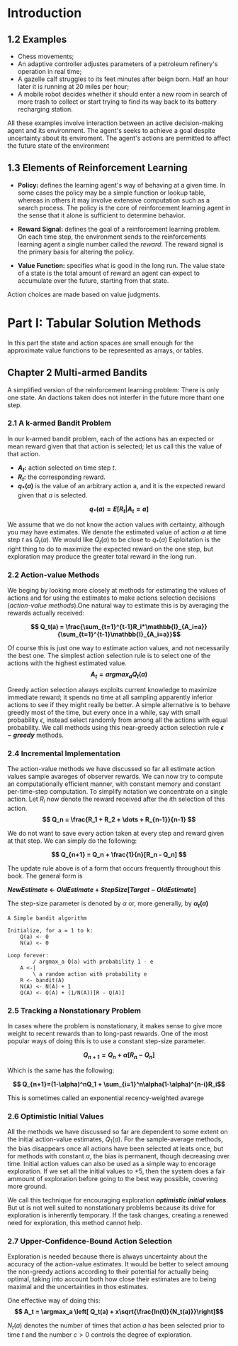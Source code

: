 # **Introduction**

## **1.2 Examples**

- Chess movements;
- An adaptive controller adjustes parameters of a petroleum refinery's operation in real time;
- A gazelle calf struggles to its feet minutes after beign born. Half an hour later it is running at 20 miles per hour;
- A mobile robot decides whether it should enter a new room in search of more trash to collect or start trying to find its way back to its battery recharging station.

All these examples involve interaction between an active decision-making agent and its environment. The agent's seeks to achieve a goal despite uncertainty about its enviroment. The agent's actions are permitted to affect the future state of the environment

## **1.3 Elements of Reinforcement Learning**

- **Policy:** defines the learning agent's way of behaving at a given time. In some cases the policy may be a simple function or lookup table, whereas in others it may involve extensive computation such as a search process. The policy is the core of reinforcement learning agent in the sense that it alone is sufficient to determine behavior.

- **Reward Signal:** defines the goal of a reinforcement learning problem. On each time step, the environment sends to the reinforcements learning agent a single number called the *reward*. The reward signal is the primary basis for altering the policy.

- **Value Function:** specifies what is good in the long run. The value state of a state is the total amount of reward an agent can expect to accumulate over the future, starting from that state.

Action choices are made based on value judgments.

# Part I: Tabular Solution Methods

In this part the state and action spaces are small enough for the approximate value functions to be represented as arrays, or tables.


## Chapter 2 Multi-armed Bandits

A simplified version of the reinforcement learning problem: There is only one state. An dactions taken does not interfer in the future more thant one step.

### 2.1 A k-armed Bandit Problem

In our k-armed bandit problem, each of the actions has an expected or mean reward given that that action is selected; let us call this the value of that action.
- **$A_t$:** action selected on time step $t$.
- **$R_t$:** the corresponding reward.
- **$q_*(a)$** is the value of an arbitrary action a, and it is the expected reward given that $a$ is selected.

**$$
q_*(a) = E[R_t|A_t=a]$$**

We assume that we do not know the action values with certainty, although you may have estimates. We denote the estimated value of action $a$ at time step $t$ as $Q_t(a)$. We would like $Q_t(a)$ to be close to $q_*(a)$
Exploitation is the right thing to do to maximize the expected reward on the one step, but exploration may produce the greater total reward in the long run.

### 2.2 Action-value Methods

We beging by looking more closely at methods for estimating the values of actions and for using the estimates to make actions selection decisions (*action-value methods*).One natural way to estimate this is by averaging the rewards actually received:

**$$
Q_t(a) = \frac{\sum_{t=1}^{t-1}R_i*\mathbb{I}_{A_i=a}}{\sum_{t=1}^{t-1}\mathbb{I}_{A_i=a}}$$**

Of course this is just one way to estimate action values, and not necessarily the best one.
The simplest action selection rule is to select one of the actions with the highest estimated value.
**$$
A_t = argmax_aQ_t(a)$$**

Greedy action selection always exploits current knowledge to maximize immediate reward; it spends no time at all sampling apparently inferior actions to see if they might really be better. A simple alternative is to behave greedly most of the time, but every once in a while, say with small probability $\epsilon$, instead select randomly from among all the actions with equal probability. We call methods using this near-greedy action selection rule **$\epsilon-greedy$** methods.

### 2.4 Incremental Implementation

The action-value methods we have discussed so far all estimate action values sample avareges of observer rewards. We can now try to compute an computationally efficient manner, with constant memory and constant per-time-step computation.
To simplify notation we concentrate on a single action. Let $R_i$ now denote the reward received after the *i*th selection of this action.
**$$
Q_n = \frac{R_1 + R_2 + \dots + R_{n-1}}{n-1}
  $$**

We do not want to save every action taken at every step and reward given at that step. We can simply do the following:

**$$
Q_{n+1} = Q_n + \frac{1}{n}[R_n - Q_n]
  $$**

The update rule above is of a form that occurs frequently throughout this book. The general form is

***NewEstimate* $\leftarrow$ *OldEstimate* + *StepSize*[*Target* $-$ *OldEstimate*]**

The step-size parameter is denoted by $\alpha$ or, more generally, by **$\alpha_t(a)$**

    A Simple bandit algorithm

    Initialize, for a = 1 to k:
        Q(a) <- 0
        N(a) <- 0
    
    Loop forever:
            / argmax_a Q(a) with probability 1 - e
        A <-|
            \ a random action with probability e
        R <- bandit(A)
        N(A) <- N(A) + 1
        Q(A) <- Q(A) + (1/N(A))[R - Q(A)]

### 2.5 Tracking a Nonstationary Problem

In cases where the problem is nonstationary, it makes sense to give more weight to recent rewards than to long-past rewards. One of the most popular ways of doing this is to use a constant step-size parameter.

**$$
Q_{n+1}=Q_n + \alpha[R_n - Q_n]$$**

Which is the same has the following:

**$$
Q_{n+1}=(1-\alpha)^nQ_1 + \sum_{i=1}^n\alpha(1-\alpha)^{n-i}R_i$$**

This is sometimes called an exponential recency-weighted avarege

### 2.6 Optimistic Initial Values

All the methods we have discussed so far are dependent to some extent on the initial action-value estimates, $Q_1(a)$. For the sample-average methods, the bias disappears once all actions have been selected at leats once, but for methods with constant $\alpha$, the bias is permanent, though decreasing over time.
Initial action values can also be used as a simple way to encorage exploration. If we set all the initial values to +5, then the system does a fair ammount of exploration before going to the best way possible, covering more ground.

We call this technique for encouraging exploration ***optimistic initial values***. But ut is not well suited to nonstationary problems because its drive for exploration is inherently temporary. If the task changes, creating a renewed need for exploration, this method cannot help.

### 2.7 Upper-Confidence-Bound Action Selection

Exploration is needed because there is always uncertainty about the accuracy of the action-value estimates. It would be better to select amoung the non-greedy actions according to their potential for actually being optimal, taking into account both how close their estimates are to being maximal and the uncertainties in thos estimates.

One effective way of doing this:
**$$
A_t = \argmax_a \left[ Q_t(a) + x\sqrt{\frac{ln(t)}{N_t(a)}}\right]$$**


$N_t(a)$ denotes the number of times that action $a$ has been selected prior to time $t$ and the number $c > 0$ controls the degree of exploration. 


























